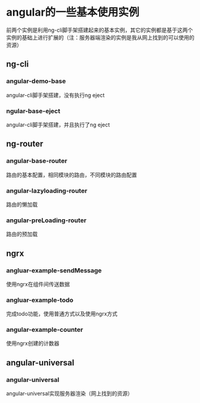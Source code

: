 # angular的一些基本使用实例
  前两个实例是利用ng-cli脚手架搭建起来的基本实例，其它的实例都是基于这两个实例的基础上进行扩展的（注：服务器端渲染的实例是我从网上找到的可以使用的资源）
  
## ng-cli

### angular-demo-base

angular-cli脚手架搭建，没有执行ng eject

### ngular-base-eject

angular-cli脚手架搭建，并且执行了ng eject

## ng-router

### angular-base-router

路由的基本配置，相同模块的路由，不同模块的路由配置

### angular-lazyloading-router

路由的懒加载

### angular-preLoading-router

路由的预加载

## ngrx

### angluar-example-sendMessage

使用ngrx在组件间传送数据

### angluar-example-todo

完成todo功能，使用普通方式以及使用ngrx方式

### angular-example-counter

使用ngrx创建的计数器

## angular-universal

### angular-universal

angular-universal实现服务器渲染（网上找到的资源）




















